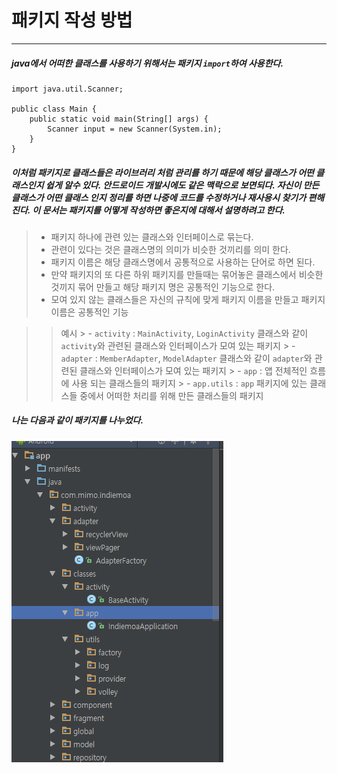
# 패키지 작성 방법

----------
##### java에서 어떠한 클래스를 사용하기 위해서는 패키지 `import`하여 사용한다.
```{.java}
import java.util.Scanner;

public class Main { 
	public static void main(String[] args) {
		Scanner input = new Scanner(System.in);
	}
}
```
#####  이처럼 패키지로 클래스들은 라이브러리 처럼 관리를 하기 때문에 해당 클래스가 어떤 클래스인지 쉽게 알수 있다. 안드로이드 개발시에도 같은 맥락으로 보면되다. 자신이 만든 클래스가 어떤 클래스 인지 정리를 하면 나중에 코드를 수정하거나 재사용시 찾기가 편해진다. 이 문서는 패키지를 어떻게 작성하면 좋은지에 대해서 설명하려고 한다.

 > - 패키지 하나에 관련 있는 클래스와 인터페이스로 묶는다.
 > - 관련이 있다는 것은 클래스명의 의미가 비슷한 것끼리를 의미 한다.
 > - 패키지 이름은 해당 클래스명에서 공통적으로 사용하는 단어로 하면 된다.
 > - 만약 패키지의 또 다른 하위 패키지를 만들때는 묶어놓은 클래스에서 비슷한 것끼지 묶어 만들고 해당 패키지 명은 공통적인 기능으로 한다.
 > - 모여 있지 않는 클래스들은 자신의 규칙에 맞게 패키지 이름을 만들고 패키지 이름은 공통적인 기능
 
 >	> 예시 
 	> - `activity` : `MainActivity`, `LoginActivity` 클래스와 같이 `activity`와 관련된 클래스와 인터페이스가 모여 있는 패키지
 	> - `adapter` : `MemberAdapter`, `ModelAdapter` 클래스와 같이 `adapter`와 관련된 클래스와 인터페이스가 모여 있는 패키지
 	> - `app` : 앱 전체적인 흐름에 사용 되는 클래스들의 패키지
 	> - `app.utils` : `app` 패키지에 있는 클래스들 중에서 어떠한 처리를 위해 만든 클래스들의 패키지
 
##### 나는 다음과 같이 패키지를 나누었다.
![패키지명](https://github.com/juniair/Android-Development-Tips/blob/master/03_%ED%8C%A8%ED%82%A4%EC%A7%80%20%EA%B4%80%EB%A6%AC%20%EB%B0%A9%EB%B2%95/sceenshot/package.PNG)
